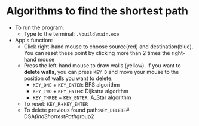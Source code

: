 # Algorithms to find the shortest path
- To run the program\: 
  - Type to the terminal\: `.\build\main.exe`
- App's function\:
  - Click right-hand mouse to choose source(red) and destination(blue). You can reset these point by clicking more than 2 times the right-hand mouse
  - Press the left-hand mouse to draw walls (yellow). If you want to **delete walls**, you can press `KEY_D` and move your mouse to the position of walls you want to delete.
    - `KEY_ONE` + `KEY_ENTER`\: BFS algorithm
    - `KEY_TWO` + `KEY_ENTER`\: Dijkstra algorithm
    - `KEY_THREE` + `KEY_ENTER`\: A_Star algorithm
  - To reset\: `KEY_R`+`KEY_ENTER`
  - To delete previous found path\:`KEY_DELETE`#   D S A _ f i n d S h o r t e s t P a t h _ g r o u p 2  
 